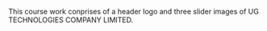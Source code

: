 This course work conprises of a header logo and three slider images of UG TECHNOLOGIES COMPANY LIMITED.

